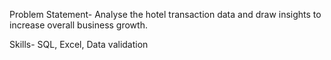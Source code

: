 Problem Statement- Analyse the hotel transaction data and draw insights to increase overall business growth.

Skills- SQL, Excel, Data validation

